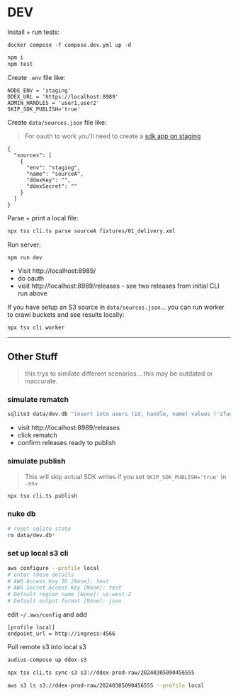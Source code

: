 # DEV

Install + run tests:

```
docker compose -f compose.dev.yml up -d
```

```bash
npm i
npm test
```

Create `.env` file like:

```
NODE_ENV = 'staging'
DDEX_URL = 'https://localhost:8989'
ADMIN_HANDLES = 'user1,user2'
SKIP_SDK_PUBLISH='true'
```

Create `data/sources.json` file like:

> For oauth to work you'll need to create a [sdk app on staging](https://staging.audius.co/settings)

```
{
  "sources": [
    {
      "env": "staging",
      "name": "sourceA",
      "ddexKey": "",
      "ddexSecret": ""
    }
  ]
}
```

Parse + print a local file:

```bash
npx tsx cli.ts parse sourceA fixtures/01_delivery.xml
```

Run server:

```bash
npm run dev
```

- Visit http://localhost:8989/
- do oauth
- visit http://localhost:8989/releases - see two releases from initial CLI run above

If you have setup an S3 source in `data/sources.json`... you can run worker to crawl buckets and see results locally:

```bash
npx tsx cli worker
```

---

## Other Stuff

> this trys to similate different scenarios... this may be outdated or inaccurate.

### simulate rematch

```bash
sqlite3 data/dev.db "insert into users (id, handle, name) values ('2fuga', '2FUGA', '2FUGA') on conflict do nothing; insert into users (id, handle, name) values ('FUGARIAN', 'FUGARIAN', 'FUGARIAN') on conflict do nothing;"
```

- visit http://localhost:8989/releases
- click rematch
- confirm releases ready to publish

### simulate publish

> This will skip actual SDK writes if you set `SKIP_SDK_PUBLISH='true'` in `.env`

```bash
npx tsx cli.ts publish
```

### nuke db

```bash
# reset sqlite state
rm data/dev.db*
```

### set up local s3 cli

```bash
aws configure --profile local
# enter these details
# AWS Access Key ID [None]: test
# AWS Secret Access Key [None]: test
# Default region name [None]: us-west-2
# Default output format [None]: json
```

edit `~/.aws/config` and add

```
[profile local]
endpoint_url = http://ingress:4566
```

Pull remote s3 into local s3

```bash
audius-compose up ddex-s3

npx tsx cli.ts sync-s3 s3://ddex-prod-raw/20240305090456555

aws s3 ls s3://ddex-prod-raw/20240305090456555 --profile local
```
